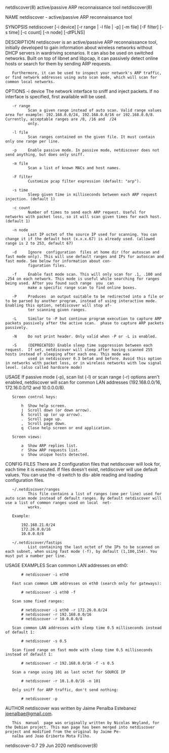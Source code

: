 netdiscover(8)                                                               active/passive ARP reconnaissance tool                                                              netdiscover(8)

NAME
       netdiscover - active/passive ARP reconnaissance tool

SYNOPSIS
       netdiscover [-i device] [-r range | -l file | -p] [-m file] [-F filter]
                   [-s time] [-c count] [-n node] [-dfPLNS]

DESCRIPTION
       netdiscover  is  an active/passive ARP reconnaissance tool, initially developed to gain information about wireless networks without DHCP servers in wardriving scenarios. It can also be
       used on switched networks. Built on top of libnet and libpcap, it can passively detect online hosts or search for them by sending ARP requests.

       Furthermore, it can be used to inspect your network's ARP traffic, or find network addresses using auto scan mode, which will scan for common local networks.

OPTIONS
       -i device
              The network interface to sniff and inject packets. If no interface is specified, first available will be used.

       -r range
              Scan a given range instead of auto scan. Valid range values area for example: 192.168.0.0/24, 192.168.0.0/16 or 192.168.0.0/8.  Currently, acceptable ranges are /8, /16 and  /24
              only.

       -l file
              Scan ranges contained on the given file. It must contain only one range per line.

       -p     Enable passive mode. In passive mode, netdiscover does not send anything, but does only sniff.

       -m file
              Scan a list of known MACs and host names.

       -F filter
              Customize pcap filter expression (default: "arp").

       -s time
              Sleep given time in milliseconds between each ARP request injection. (default 1)

       -c count
              Number of times to send each ARP request. Useful for networks with packet loss, so it will scan given times for each host. (default 1)

       -n node
              Last IP octet of the source IP used for scanning. You can change it if the default host (x.x.x.67) is already used. (allowed range is 2 to 253, default 67)

       -d     Ignore  configuration  files at home dir (for autoscan and fast mode only). This will use default ranges and IPs for autoscan and fast mode. See below for information about con‐
              figuration files.

       -f     Enable fast mode scan. This will only scan for .1, .100 and .254 on each network. This mode is useful while searching for ranges being used. After you found such range  you  can
              make a specific range scan to find online boxes.

       -P     Produces  an output suitable to be redirected into a file or to be parsed by another program, instead of using interactive mode.  Enabling this option, netdiscover will stop af‐
              ter scanning given ranges.

       -L     Similar to -P but continue program execution to capture ARP packets passively after the active scan.  phase to capture ARP packets passively.

       -N     Do not print header. Only valid when -P or -L is enabled.

       -S     (DEPRECATED) Enable sleep time suppression between each request.  If set, netdiscover will sleep after having scanned 255 hosts instead of sleeping after each one. This mode was
              used in netdiscover 0.3 beta4 and before. Avoid this option in networks with packet loss, or in wireless networks with low signal level. (also called hardcore mode)

USAGE
       If passive mode (-p), scan list (-l) or scan range (-r) options aren't enabled, netdiscover will scan for common LAN addresses (192.168.0.0/16, 172.16.0.0/12 and 10.0.0.0/8).

       Screen control keys:

           h  Show help screen.
           j  Scroll down (or down arrow).
           k  Scroll up (or up arrow).
           .  Scroll page up.
           ,  Scroll page down.
           q  Close help screen or end application.

       Screen views:

           a  Show ARP replies list.
           r  Show ARP requests list.
           u  Show unique hosts detected.

CONFIG FILES
       There are 2 configuration files that netdiscover will look for, each time it is executed. If files doesn't exist, netdiscover will use default values. You can use the -d switch to dis‐
       able reading and loading configuration files.

       ~/.netdiscover/ranges
              This file contains a list of ranges (one per line) used for auto scan mode instead of default ranges. By default netdiscover will use a list of common ranges used on local  net‐
              works.

       Example:

           192.168.21.0/24
           172.26.0.0/16
           10.0.0.0/8

       ~/.netdiscover/fastips
              List containing the last octet of the IPs to be scanned on each subnet, when using fast mode (-f), by default (1,100,154). You must put a number per line.

USAGE EXAMPLES
       Scan common LAN addresses on eth0:

           # netdiscover -i eth0

       Fast scan common LAN addresses on eth0 (search only for gateways):

           # netdiscover -i eth0 -f

       Scan some fixed ranges:

           # netdiscover -i eth0 -r 172.26.0.0/24
           # netdiscover -r 192.168.0.0/16
           # netdiscover -r 10.0.0.0/8

       Scan common LAN addresses with sleep time 0.5 milliseconds instead of default 1:

           # netdiscover -s 0.5

       Scan fixed range on fast mode with sleep time 0.5 milliseconds instead of default 1:

           # netdiscover -r 192.168.0.0/16 -f -s 0.5

       Scan a range using 101 as last octet for SOURCE IP

           # netdiscover -r 10.1.0.0/16 -n 101

       Only sniff for ARP traffic, don't send nothing:

           # netdiscover -p

AUTHOR
       netdiscover was written by Jaime Penalba Estebanez <jpenalbae@gmail.com>.

       This  manual  page was originally written by Nicolas Weyland, for the Debian project. This man page has been merged into netdiscover project and modified from the original by Jaime Pe‐
       nalba and Joao Eriberto Mota Filho.

netdiscover-0.7                                                                           29 Jun 2020                                                                            netdiscover(8)
